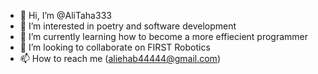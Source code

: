 - 👋 Hi, I’m @AliTaha333
- 👀 I’m interested in poetry and software development
- 🌱 I’m currently learning how to become a more effiecient programmer
- 💞️ I’m looking to collaborate on FIRST Robotics
- 📫 How to reach me (aliehab44444@gmail.com)

<!---
AliTaha333/AliTaha333 is a ✨ special ✨ repository because its `README.md` (this file) appears on your GitHub profile.
You can click the Preview link to take a look at your changes.
--->
